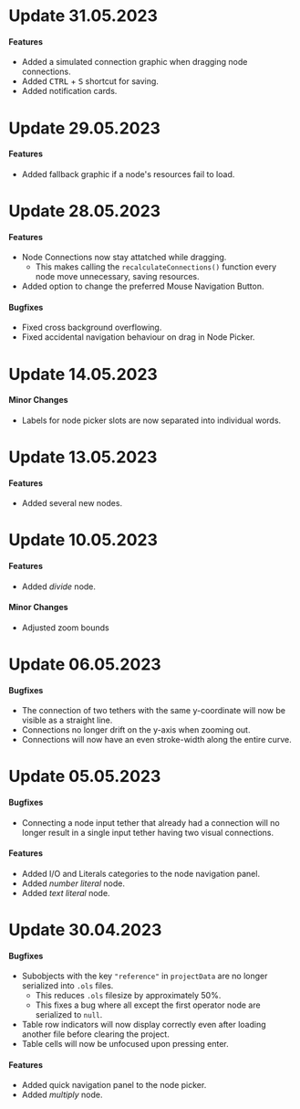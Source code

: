 # Update 31.05.2023
#### Features
- Added a simulated connection graphic when dragging node connections.
- Added <kbd>CTRL</kbd> + <kbd>S</kbd> shortcut for saving.
- Added notification cards.

# Update 29.05.2023
#### Features
- Added fallback graphic if a node's resources fail to load.

# Update 28.05.2023
#### Features
- Node Connections now stay attatched while dragging.
	- This makes calling the `recalculateConnections()` function every node move unnecessary, saving resources.
- Added option to change the preferred Mouse Navigation Button.

#### Bugfixes
- Fixed cross background overflowing.
- Fixed accidental navigation behaviour on drag in Node Picker.

# Update 14.05.2023
#### Minor Changes
- Labels for node picker slots are now separated into individual words.

# Update 13.05.2023
#### Features
- Added several new nodes.

# Update 10.05.2023
#### Features
- Added *divide* node.
#### Minor Changes
- Adjusted zoom bounds

# Update 06.05.2023
#### Bugfixes
- The connection of two tethers with the same y-coordinate will now be visible as a straight line.
- Connections no longer drift on the y-axis when zooming out.
- Connections will now have an even stroke-width along the entire curve.

# Update 05.05.2023
#### Bugfixes
- Connecting a node input tether that already had a connection will no longer result in a single input tether having two visual connections.

#### Features
- Added I/O and Literals categories to the node navigation panel.
- Added *number literal* node.
- Added *text literal* node.

# Update 30.04.2023
#### Bugfixes
- Subobjects with the key `"reference"` in `projectData` are no longer serialized into `.ols` files.
	- This reduces `.ols` filesize by approximately 50%.
	- This fixes a bug where all except the first operator node are serialized to `null`.
- Table row indicators will now display correctly even after loading another file before clearing the project.
- Table cells will now be unfocused upon pressing enter.
#### Features
- Added quick navigation panel to the node picker.
- Added *multiply* node.
